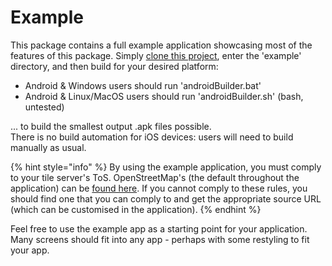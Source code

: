 # Example

This package contains a full example application showcasing most of the features of this package. Simply [clone this project](https://github.com/JaffaKetchup/flutter\_map\_tile\_caching.git), enter the 'example' directory, and then build for your desired platform:

* Android & Windows users should run 'androidBuilder.bat'
* Android & Linux/MacOS users should run 'androidBuilder.sh' (bash, untested)

... to build the smallest output .apk files possible.\
There is no build automation for iOS devices: users will need to build manually as usual.

{% hint style="info" %}
By using the example application, you must comply to your tile server's ToS. OpenStreetMap's (the default throughout the application) can be [found here](https://operations.osmfoundation.org/policies/tiles). If you cannot comply to these rules, you should find one that you can comply to and get the appropriate source URL (which can be customised in the application).
{% endhint %}

Feel free to use the example app as a starting point for your application. Many screens should fit into any app - perhaps with some restyling to fit your app.
